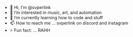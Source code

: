 - 👋 Hi, I’m @svperlink
- 👀 I’m interested in music, art, and automation
- 🌱 I’m currently learning how to code and stuff
- 📫 How to reach me ... svperlink on discord and instagram 
- ⚡ Fun fact: ... RAHH

<!---
svperlink/svperlink is a ✨ special ✨ repository because its `README.md` (this file) appears on your GitHub profile.
You can click the Preview link to take a look at your changes.
--->
